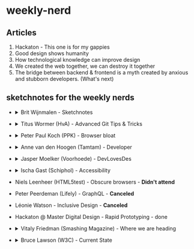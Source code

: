 # weekly-nerd

## Articles
1. Hackaton - This one is for my gappies
2. Good design shows humanity  
3. How technological knowledge can improve design
4. We created the web together, we can destroy it together
5. The bridge between backend & frontend is a myth created by anxious and stubborn developers. (What's next)

## sketchnotes for the weekly nerds
* <details>
  <summary> Brit Wijnmalen - Sketchnotes </summary>
  <p> - Didn't really sketchnote this one since this was the workshop, and couldn't really do 2 sketchnotes at once.</p>
  <img src="https://photos-6.dropbox.com/t/2/AABavkRPwyK52iIMkVh9Y1MSZyyEoLZECRFCE0fm-CW6tw/12/259023506/png/32x32/3/1529856000/0/2/sketchnotes.png/EM3V2KYDGMThByACKAI/DQ9CZO0NmROf-Qpa5hx7bMfHyUxuL3L_fErxOJ_G6VA?dl=0&preserve_transparency=1&size=2048x1536&size_mode=3">
</details>  
  
* <details>
  <summary> Titus Wormer (HvA) - Advanced Git Tips & Tricks </summary>
  <p> </p>
  <img src="https://photos-1.dropbox.com/t/2/AAClzSBcf16r2OLZDmuXd2ovThYESrYXF2X-LOUUii_ZzQ/12/259023506/png/32x32/3/1529856000/0/2/worm-2.png/EM3V2KYDGMXhByACKAI/Sk-bQKevRUJ5-gQv7zkza4bVvIV6zKVpamxHyBbBYdY?dl=0&preserve_transparency=1&size=2048x1536&size_mode=3">
  <img src="https://photos-5.dropbox.com/t/2/AAAyAAvdLHXLiCXUBeQv8-I8oBCzgq-MlTjsGQIhdSDwrA/12/259023506/png/32x32/3/1529856000/0/2/quirks-1.png/EM3V2KYDGMXhByACKAI/_Spg105v7RDRRkd65nJY72fSJpUN11xm0T8iPY45upc?dl=0&preserve_transparency=1&size=2048x1536&size_mode=3"/>
</details>  
  
* <details>
  <summary> Peter Paul Koch (PPK) - Browser bloat </summary>
  <p> </p>  
  <img src="https://photos-5.dropbox.com/t/2/AADvMApqbeT_ufhnN-LNbDExnzF48aq6sJM14iaZRsk9dw/12/259023506/png/32x32/3/1529856000/0/2/quirks-2.png/EM3V2KYDGMXhByACKAI/G4DfTSCusvmzdL8D2JxOLv-Q35uK-ITsQYPjsDJJjNw?dl=0&preserve_transparency=1&size=2048x1536&size_mode=3">
  <img src="http://puu.sh/AL4Eq/9bc61e6a1b.jpg">
  
</details> 
  
* <details>
  <summary> Anne van den Hoogen (Tamtam) - Developer </summary>
  <p> </p>
  <img src=http://puu.sh/AL4Hv/541b888614.jpg">
  <img src="http://puu.sh/AL4HK/c44056b863.jpg">
  
</details> 
  
* <details>
  <summary> Jasper Moelker (Voorhoede) - DevLovesDes </summary>
  <p> </p>
  <img src="http://puu.sh/AL4JI/f87f5b13cd.jpg">
  
</details> 
   
* <details>
  <summary> Ischa Gast (Schiphol) - Accessibility </summary>
  <p> </p>
  <img src="http://puu.sh/AL4NI/89a96a240b.jpg">
  <img src="http://puu.sh/AL4ON/22da289711.jpg">
  
</details> 
  
* Niels Leenheer (HTML5test) - Obscure browsers - **Didn't attend**
* Peter Peerdeman (Lifely) - GraphQL - **Canceled**
* Léonie Watson - Inclusive Design - **Canceled**

* Hackaton @ Master Digital Design - Rapid Prototyping - done

* <details>
  <summary> Vitaly Friedman (Smashing Magazine) - Where we are heading </summary>
  <p> </p>
  <img src="https://photos-5.dropbox.com/t/2/AADvMApqbeT_ufhnN-LNbDExnzF48aq6sJM14iaZRsk9dw/12/259023506/png/32x32/3/1529856000/0/2/quirks-2.png/EM3V2KYDGMXhByACKAI/G4DfTSCusvmzdL8D2JxOLv-Q35uK-ITsQYPjsDJJjNw?dl=0&preserve_transparency=1&size=2048x1536&size_mode=3">
  
</details> 
  
* <details>
  <summary>  Bruce Lawson (W3C) - Current State </summary>
  <p> </p>
  <img src="https://photos-5.dropbox.com/t/2/AADvMApqbeT_ufhnN-LNbDExnzF48aq6sJM14iaZRsk9dw/12/259023506/png/32x32/3/1529856000/0/2/quirks-2.png/EM3V2KYDGMXhByACKAI/G4DfTSCusvmzdL8D2JxOLv-Q35uK-ITsQYPjsDJJjNw?dl=0&preserve_transparency=1&size=2048x1536&size_mode=3">
  
</details>
